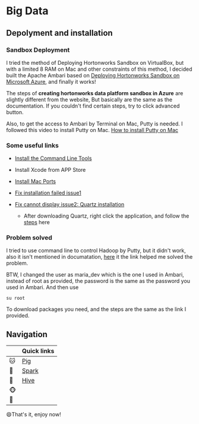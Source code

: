 # Big Data

## Depolyment and installation

### Sandbox Deployment
I tried the method of Deploying Hortonworks Sandbox on VirtualBox, but with a limited 8 RAM on Mac and other constraints of this method, I decided built the Apache Ambari based on [Deploying Hortonworks Sandbox on Microsoft Azure](https://zh.hortonworks.com/tutorial/sandbox-deployment-and-install-guide/section/4/), and finally it works!

The steps of **creating hortonworks data platform sandbox in Azure** are slightly different from the website, But basically are the same as the documentation. If you couldn't find certain steps, try to click advanced button.

Also, to get the access to Ambari by Terminal on Mac, Putty is needed. I followed this video to install Putty on Mac. [How to install Putty on Mac](https://www.youtube.com/watch?v=rblQ4y9coGg)

### **Some useful links**

* [Install the Command Line Tools](https://developer.apple.com/download/more/)

* Install Xcode from APP Store

* [Install Mac Ports](https://www.macports.org/install.php)

* [Fix installation failed issue1](https://github.com/nodejs/node-gyp/issues/569)

* [Fix cannot display issue2: Quartz installation](https://www.xquartz.org)

  * After downloading Quartz, right click the application, and follow the [steps](https://github.com/Irissq28/Big_Data/blob/master/Images/putty.jpeg) here


### **Problem solved**

I tried to use command line to control Hadoop by Putty, but it didn't work, also it isn't mentioned in documatation, [here](https://community.hortonworks.com/questions/58247/hdp-25-sandboxvm-commandsscripts-are-not-found.html) it the link helped me solved the problem. 

BTW, I changed the user as maria_dev which is the one I used in Ambari, instead of root as provided, the password is the same as the password you used in Ambari. And then use
```
su root
```
To download packages you need, and the steps are the same as the link I provided.


 ## Navigation


|               | Quick links|
| ------------- |-------------|
|  :cat: | [Pig](https://github.com/Irissq28/Big_Data/tree/master/Pig) | 
|  :dog: |[Spark](https://github.com/Irissq28/Big_Data/tree/master/Spark) | 
|  :penguin: |[Hive](https://github.com/Irissq28/Big_Data/tree/master/Hive) | 
| :monkey_face:  | |
| :sheep: | |

:smile:That's it, enjoy now!


